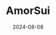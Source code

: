 ---  
layout: startup_page  
title: "AmorSui"  
id: "amorsui.com"  
permalink: "/amorsuiamorsui.com08082024/"  
website: "https://www.amorsui.com/"  
funding_round: "Seed"  
funding_amount: "$3.5M"  
investors: "Gold House Ventures, The MBA Fund, The Rev Up Fund"  
about: "AmorSui is a modern personal protective equipment (PPE) brand focused on sustainability and inclusivity. They create reusable and 100% recyclable PPE products, aiming to reduce the environmental impact of the medical supply industry while improving product quality and affordability. Their marketplace model connects suppliers with hospitals, labs, and governments."  
markets: "Healthtech, Sustainability, Personal Protective Equipment, Healthcare"  
hq: "Philadelphia, Pennsylvania, United States"  
founded_year: "2020"  
linkedin: "https://www.linkedin.com/company/amorsui/"  
twitter: "https://twitter.com/AmorsuiC"  
instagram: "https://www.instagram.com/amorsuiclothing/"  
facebook: "https://www.facebook.com/amorsuiclothing"  
crunchbase: "https://www.crunchbase.com/organization/amorsui"  
pitchbook: ""  

date_display: "08-Aug-2024"  
date: "2024-08-08"

# SEO Optimization  
meta_title: "AmorSui - Seed Funding ($3.5M)"  
meta_description: "AmorSui, AmorSui is a modern personal protective equipment (PPE) brand focused on sustainability and inclusivity. They create reusable and 100% recyclable PPE ..."  
meta_keywords: "AmorSui, Healthtech, Sustainability, Personal Protective Equipment, Healthcare, Seed funding"  
canonical_url: "https://startup.projectstartups.com/amorsuiamorsui.com08082024/"  
---